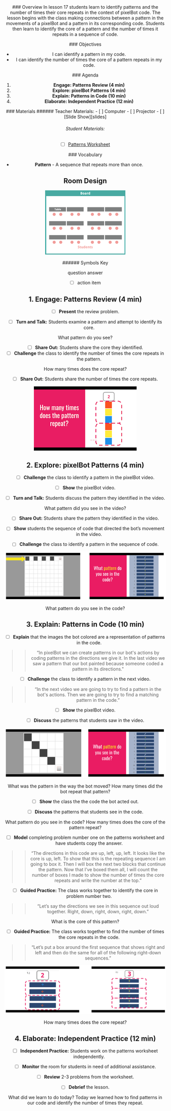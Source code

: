 <header class='header' title='Patterns in Code' subtitle='Lesson 17'/>

<notable>
<iconp src='/icons/activity.png'>### Overview</iconp>
In lesson 17 students learn to identify patterns and the number of times their core repeats in the context of pixelBot code. The lesson begins with the class making connections between a pattern in the movements of a pixelBot and a pattern in its corresponding code. Students then learn to identify the core of a pattern and the number of times it repeats in a sequence of code.

<iconp src='/icons/objectives.png'>### Objectives</iconp>
- I can identify a pattern in my code.
- I can identify the number of times the core of a pattern repeats in my code.


<iconp src='/icons/agenda.png'>### Agenda</iconp>

1. **Engage: Patterns Review (4 min)**
1. **Explore: pixelBot Patterns (4 min)**
1. **Explain: Patterns in Code (10 min)**
1. **Elaborate: Independent Practice (12 min)**

<note>
<iconp src='/icons/materials.png'>### Materials</iconp>
###### Teacher Materials:
- [ ] Computer
- [ ] Projector
- [ ] [Slide Show][slides]

###### Student Materials:
- [ ] [Patterns Worksheet][work]


<iconp src='/icons/vocab.png'>### Vocabulary</iconp>
- **Pattern** - A sequence that repeats more than once.

</note>

<pagebreak/>

## Room Design

![room](./images/layout-tables.png)

<note borderLeft='2px solid green' mt='2em'>
###### Symbols Key

<iconp ml='1.65em' type='question'>question</iconp>
<iconp ml='1.65em' type='answer'>answer</iconp>
- [ ] action item
</note>

<pagebreak/>

## 1. Engage: Patterns Review (4 min)
- [ ] **Present** the review problem.

- [ ] **Turn and Talk:** Students examine a pattern and attempt to identify its core.

<iconp type='question'>What pattern do you see?</iconp>

- [ ] **Share Out:** Students share the core they identified.
- [ ] **Challenge** the class to identify the number of times the core repeats in the pattern.

<iconp type='question'>How many times does the core repeat?</iconp>

- [ ] **Share Out:** Students share the number of times the core repeats.

![engage](./images/engage.png)

## 2. Explore: pixelBot Patterns (4 min)
- [ ] **Challenge** the class to identify a pattern in the pixelBot video.

- [ ] **Show** the pixelBot video.

- [ ] **Turn and Talk:** Students discuss the pattern they identified in the video.

<iconp type='question'>What pattern did you see in the video?</iconp>

- [ ] **Share Out:** Students share the pattern they identified in the video.

- [ ] **Show** students the sequence of code that directed the bot’s movement in the video.
- [ ] **Challenge** the class to identify a pattern in the sequence of code.

![explore](./images/explore.png)

<iconp type='question'>What pattern do you see in the code?</iconp>

## 3. Explain: Patterns in Code (10 min)
- [ ] **Explain** that the images the bot colored are a representation of patterns in the code.
>> “In pixelBot we can create patterns in our bot's actions by coding patterns in the directions we give it. In the last video we saw a pattern that our bot painted because someone coded a pattern in its directions."

- [ ] **Challenge** the class to identify a pattern in the next video.
>> “In the next video we are going to try to find a pattern in the bot's actions. Then we are going to try to find a matching pattern in the code.”

- [ ] **Show** the pixelBot video.

- [ ] **Discuss** the patterns that students saw in the video.

![explain](./images/explain.png)

<iconp type='question'>What was the pattern in the way the bot moved?</iconp>
<iconp type='question'>How many times did the bot repeat that pattern?</iconp>

- [ ] **Show** the class the the code the bot acted out.

- [ ] **Discuss** the patterns that students see in the code.

<iconp type='question'>What pattern do you see in the code?</iconp>
<iconp type='question'>How many times does the core of the pattern repeat?</iconp>

- [ ] **Model** completing problem number one on the patterns worksheet and have students copy the answer.
>> “The directions in this code are up, left, up, left. It looks like the core is up, left. To show that this is the repeating sequence I am going to box it. Then I will box the next two blocks that continue the pattern. Now that I’ve boxed them all, I will count the number of boxes I made to show the number of times the core repeats and write the number at the top.”

- [ ] **Guided Practice:** The class works together to identify the core in problem number two.
>> “Let’s say the directions we see in this sequence out loud together. Right, down, right, down, right, down.”

<iconp type='question'>What is the core of this pattern?</iconp>

- [ ] **Guided Practice:** The class works together to find the number of times the core repeats in the code.
>> “Let’s put a box around the first sequence that shows right and left and then do the same for all of the following right-down sequences.”

![explaining](./images/explain-two.png)

<iconp type='question'>How many times does the core repeat?</iconp>

## 4. Elaborate: Independent Practice (12 min)
- [ ] **Independent Practice:** Students work on the patterns worksheet independently.

- [ ] **Monitor** the room for students in need of additional assistance.

- [ ] **Review** 2-3 problems from the worksheet.

- [ ] **Debrief** the lesson.

<iconp type='question'>What did we learn to do today?</iconp>
<iconp type='answer'>Today we learned how to find patterns in our code and identify the number of times they repeat.</iconp>


</notable>

[slides]:https://docs.google.com/presentation/d/1IF7LIc89084H5o6ADTDlLF7wa-EL0sVVGyAVNJMAKIU/edit#slide=id.g1ef20f4d27_0_37
[work]: https://drive.google.com/file/d/0B48_2vIyABioWTBQbFJ1em15MjQ/view
